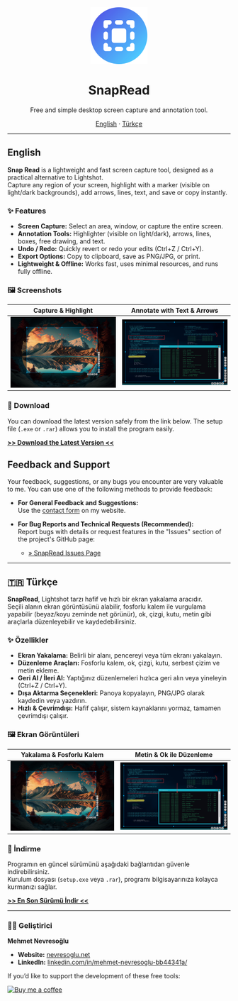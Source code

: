 <div align="center">
  <img src="https://raw.githubusercontent.com/mnevres/snap-read/main/icon.png" alt="SnapRead Icon" width="128" />

  <h1>SnapRead</h1>
  <p>Free and simple desktop screen capture and annotation tool.</p>
  <p>
    <a href="#-english">English</a>
    ·
    <a href="#-türkçe">Türkçe</a>
  </p>
</div>

---

<a name="-english"></a>

## English

**Snap Read** is a lightweight and fast screen capture tool, designed as a practical alternative to Lightshot.  
Capture any region of your screen, highlight with a marker (visible on light/dark backgrounds), add arrows, lines, text, and save or copy instantly.

### ✨ Features

* **Screen Capture:** Select an area, window, or capture the entire screen.
* **Annotation Tools:** Highlighter (visible on light/dark), arrows, lines, boxes, free drawing, and text.
* **Undo / Redo:** Quickly revert or redo your edits (Ctrl+Z / Ctrl+Y).
* **Export Options:** Copy to clipboard, save as PNG/JPG, or print.
* **Lightweight & Offline:** Works fast, uses minimal resources, and runs fully offline.

### 🖼️ Screenshots

| Capture & Highlight | Annotate with Text & Arrows |
| :-----------------: | :-------------------------: |
| ![Highlight Example](snap-1.png) | ![Text Example](snap-2.png) |

### 🚀 Download

You can download the latest version safely from the link below. The setup file (`.exe` or `.rar`) allows you to install the program easily.

[**>> Download the Latest Version <<**](https://github.com/mnevres/MN-SnapRead/releases/latest)


## Feedback and Support

Your feedback, suggestions, or any bugs you encounter are very valuable to me. You can use one of the following methods to provide feedback:

* **For General Feedback and Suggestions:**  
  Use the [contact form](https://nevresoglu.net/programs#contact) on my website.

* **For Bug Reports and Technical Requests (Recommended):**  
  Report bugs with details or request features in the "Issues" section of the project's GitHub page:

  * [» SnapRead Issues Page](https://github.com/mnevres/snap-read/issues)

---

<a name="-türkçe"></a>

## 🇹🇷 Türkçe

**SnapRead**, Lightshot tarzı hafif ve hızlı bir ekran yakalama aracıdır.  
Seçili alanın ekran görüntüsünü alabilir, fosforlu kalem ile vurgulama yapabilir (beyaz/koyu zeminde net görünür), ok, çizgi, kutu, metin gibi araçlarla düzenleyebilir ve kaydedebilirsiniz.

### ✨ Özellikler

* **Ekran Yakalama:** Belirli bir alanı, pencereyi veya tüm ekranı yakalayın.
* **Düzenleme Araçları:** Fosforlu kalem, ok, çizgi, kutu, serbest çizim ve metin ekleme.
* **Geri Al / İleri Al:** Yaptığınız düzenlemeleri hızlıca geri alın veya yineleyin (Ctrl+Z / Ctrl+Y).
* **Dışa Aktarma Seçenekleri:** Panoya kopyalayın, PNG/JPG olarak kaydedin veya yazdırın.
* **Hızlı & Çevrimdışı:** Hafif çalışır, sistem kaynaklarını yormaz, tamamen çevrimdışı çalışır.

### 🖼️ Ekran Görüntüleri

| Yakalama & Fosforlu Kalem | Metin & Ok ile Düzenleme |
| :-----------------------: | :----------------------: |
| ![Highlight Örneği](snap-1.png) | ![Text Örneği](snap-2.png) |

### 🚀 İndirme

Programın en güncel sürümünü aşağıdaki bağlantıdan güvenle indirebilirsiniz.  
Kurulum dosyası (`setup.exe` veya `.rar`), programı bilgisayarınıza kolayca kurmanızı sağlar.

[**>> En Son Sürümü İndir <<**](https://github.com/mnevres/MN-SnapRead/releases/latest)

---

### 👨‍💻 Geliştirici

**Mehmet Nevresoğlu**

* **Website:** [nevresoglu.net](https://nevresoglu.net)
* **LinkedIn:** [linkedin.com/in/mehmet-nevresoglu-bb44341a/](https://www.linkedin.com/in/mehmet-nevresoglu-bb44341a/)

If you’d like to support the development of these free tools:  

<a href="https://coff.ee/nevresoglu" target="_blank">
  <img src="https://storage.ko-fi.com/cdn/kofi5.png?v=3" alt="Buy me a coffee" style="border:0px;height:36px;" >
</a>
